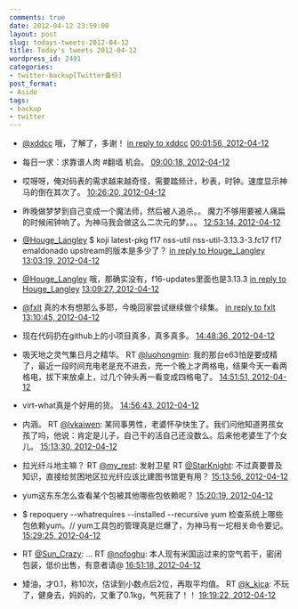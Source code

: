 ```yaml
---
comments: true
date: 2012-04-12 23:59:00
layout: post
slug: todays-tweets-2012-04-12
title: Today's tweets 2012-04-12
wordpress_id: 2491
categories:
- twitter-backup[Twitter备份]
post_format:
- Aside
tags:
- backup
- twitter
---
```





  * [@xddcc](http://twitter.com/xddcc) 哦，了解了，多谢！ [in reply to xddcc](http://twitter.com/xddcc/statuses/190104310661656576) [00:01:56, 2012-04-12](http://twitter.com/gfrog/statuses/190107423359500290)





  * 每日一求：求靠谱人肉 #翻墙 机会。 [09:00:18, 2012-04-12](http://twitter.com/gfrog/statuses/190242909340172288)





  * 哎呀呀，俺对码表的需求越来越奇怪，需要踏频计，秒表，时钟。速度显示神马的倒在其次了。 [10:26:20, 2012-04-12](http://twitter.com/gfrog/statuses/190264559897026562)





  * 昨晚做梦梦到自己变成一个魔法师，然后被人追杀。。 魔力不够用要被人痛扁的时候闹钟响了。为神马我会做这么二次元的梦。。。 [12:53:14, 2012-04-12](http://twitter.com/gfrog/statuses/190301526089154561)





  * [@Houge_Langley](http://twitter.com/Houge_Langley) $ koji latest-pkg f17 nss-util
nss-util-3.13.3-3.fc17                    f17                   emaldonado upstream的版本是多少了？ [in reply to Houge_Langley](http://twitter.com/Houge_Langley/statuses/190302446810181632) [13:03:19, 2012-04-12](http://twitter.com/gfrog/statuses/190304064976855040)





  * [@Houge_Langley](http://twitter.com/Houge_Langley) 哦，那确实没有，f16-updates里面也是3.13.3 [in reply to Houge_Langley](http://twitter.com/Houge_Langley/statuses/190304558927450112) [13:09:27, 2012-04-12](http://twitter.com/gfrog/statuses/190305609877434368)





  * [@fxlt](http://twitter.com/fxlt) 真的木有想那么多耶，今晚回家尝试继续做个续集。 [in reply to fxlt](http://twitter.com/fxlt/statuses/190305410945777664) [13:10:45, 2012-04-12](http://twitter.com/gfrog/statuses/190305937813291008)





  * 现在代码扔在github上的小项目真多，真多真多。 [14:48:36, 2012-04-12](http://twitter.com/gfrog/statuses/190330560202276864)





  * 吸天地之灵气集日月之精华。 RT [@luohongmin](http://twitter.com/luohongmin): 我的那台e63怕是要成精了，最近一段时间充电老是充不进去，充一个晚上才两格电，结果今天一看两格电，拔下来放桌上，过几个钟头再一看变成四格电了。 [14:51:51, 2012-04-12](http://twitter.com/gfrog/statuses/190331378229972992)





  * virt-what真是个好用的货。 [14:56:43, 2012-04-12](http://twitter.com/gfrog/statuses/190332601477775360)





  * 内涵。 RT [@lvkaiwen](http://twitter.com/lvkaiwen): 某同事男性，老婆怀孕快生了。我们问他知道男孩女孩了吗，他说：肯定是儿子，自己干的活自己还没数么。后来他老婆生了个女儿。 [15:13:30, 2012-04-12](http://twitter.com/gfrog/statuses/190336828371513344)





  * 拉光纤斗地主嘛？ RT [@my_rest](http://twitter.com/my_rest): 发射卫星 RT [@StarKnight](http://twitter.com/StarKnight): 不过真要普及知识，直接给贫困地区拉光纤应该比建图书馆更有用？ [15:13:56, 2012-04-12](http://twitter.com/gfrog/statuses/190336936064450563)





  * yum这东东怎么查看某个包被其他哪些包依赖呢？ [15:20:19, 2012-04-12](http://twitter.com/gfrog/statuses/190338540595445760)





  * $ repoquery --whatrequires --installed --recursive yum
检查系统上哪些包依赖yum。// yum工具包的管理真是烂爆了，为神马有一坨相关命令要记。 [15:29:25, 2012-04-12](http://twitter.com/gfrog/statuses/190340830756732928)





  * RT [@Sun_Crazy](http://twitter.com/Sun_Crazy): … RT [@nofoghu](http://twitter.com/nofoghu): 本人现有米国运过来的空气若干，密闭包装，低价出售，有意者请@ [16:51:18, 2012-04-12](http://twitter.com/gfrog/statuses/190361438286651392)





  * 矮油，才0.1，称10次，估读到小数点后2位，再取平均值。 RT [@k_kica](http://twitter.com/k_kica): 不玩了，健身去，妈妈的，又重了0.1kg，气死我了！！ [19:19:22, 2012-04-12](http://twitter.com/gfrog/statuses/190398702156914689)




